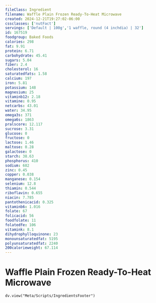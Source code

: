 ```yaml
---
fileClass: Ingredient
filename: Waffle Plain Frozen Ready-To-Heat Microwave
created: 2024-12-21T19:27:02-06:00
cssclasses: ['nutFact']
servings: ['Default | 100g','1 waffle, round (4 inchdia) | 32']
id: 167519
foodgroup: Baked Foods
calories: 298
fat: 9.91
protein: 6.71
carbohydrate: 45.41
sugars: 5.04
fiber: 2.4
cholesterol: 16
saturatedfats: 1.58
calcium: 197
iron: 5.81
potassium: 148
magnesium: 25
vitaminb12: 2.18
vitamine: 0.95
netcarbs: 43.01
water: 34.95
omega3s: 371
omega6s: 1863
pralscore: 12.117
sucrose: 3.31
glucose: 0
fructose: 0
lactose: 1.46
maltose: 0.28
galactose: 0
starch: 38.63
phosphorus: 410
sodium: 682
zinc: 0.45
copper: 0.038
manganese: 0.154
selenium: 12.8
thiamin: 0.544
riboflavin: 0.655
niacin: 7.785
pantothenicacid: 0.325
vitaminb6: 1.016
folate: 67
folicacid: 56
foodfolate: 11
folatedfe: 106
vitamink: 8.1
dihydrophylloquinone: 23
monounsaturatedfat: 5195
polyunsaturatedfat: 2240
200calorieweight: 67.114
---
```


# Waffle Plain Frozen Ready-To-Heat Microwave

```dataviewjs
dv.view("Meta/Scripts/IngredientsFooter")
```
